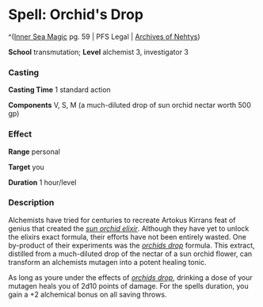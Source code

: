 # Spell: Orchid's Drop

^([Inner Sea Magic][ss-orchid-s-drop] pg. 59 | PFS Legal | [Archives of Nehtys][sn-orchid-s-drop])

**School** transmutation; **Level** alchemist 3, investigator 3

### Casting

**Casting Time** 1 standard action  

**Components** V, S, M (a much-diluted drop of sun orchid nectar worth 500 gp)

### Effect

**Range** personal  

**Target** you  

**Duration** 1 hour/level

### Description

Alchemists have tried for centuries to recreate Artokus Kirrans feat of genius that created the _[sun orchid elixir]_. Although they have yet to unlock the elixirs exact formula, their efforts have not been entirely wasted. One by-product of their experiments was the _[orchids drop]_ formula. This extract, distilled from a much-diluted drop of the nectar of a sun orchid flower, can transform an alchemists mutagen into a potent healing tonic.  

As long as youre under the effects of _[orchids drop]_, drinking a dose of your mutagen heals you of 2d10 points of damage. For the spells duration, you gain a +2 alchemical bonus on all saving throws.

[ss-orchid-s-drop]: http://paizo.com/store/games/rolep
[sn-orchid-s-drop]: http://www.archivesofnethys.com/SpellDisplay.aspx?ItemName=Orchid%27s%20Drop
[orchids drop]: http://www.archivesofnethys.com/SpellDisplay.aspx?ItemName=orchids%20drop
[sun orchid elixir]: http://www.archivesofnethys.com/SpellDisplay.aspx?ItemName=sun%20orchid%20elixir